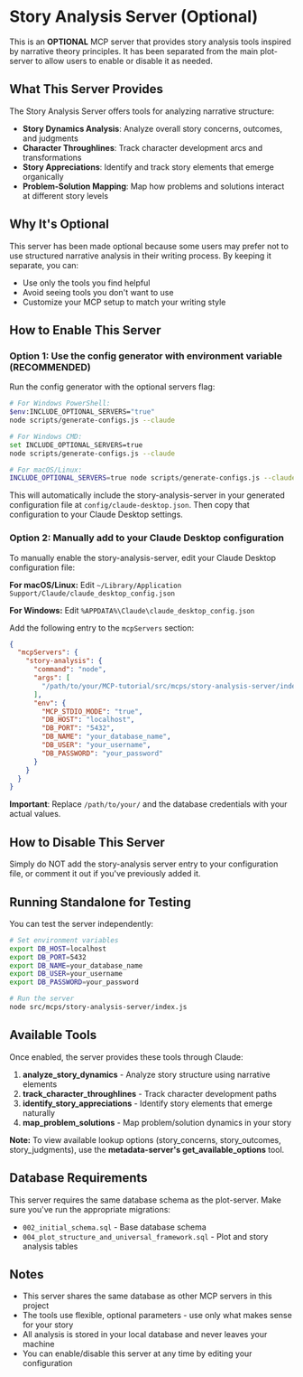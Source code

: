 # Story Analysis Server (Optional)

This is an **OPTIONAL** MCP server that provides story analysis tools inspired by narrative theory principles. It has been separated from the main plot-server to allow users to enable or disable it as needed.

## What This Server Provides

The Story Analysis Server offers tools for analyzing narrative structure:

- **Story Dynamics Analysis**: Analyze overall story concerns, outcomes, and judgments
- **Character Throughlines**: Track character development arcs and transformations
- **Story Appreciations**: Identify and track story elements that emerge organically
- **Problem-Solution Mapping**: Map how problems and solutions interact at different story levels

## Why It's Optional

This server has been made optional because some users may prefer not to use structured narrative analysis in their writing process. By keeping it separate, you can:

- Use only the tools you find helpful
- Avoid seeing tools you don't want to use
- Customize your MCP setup to match your writing style

## How to Enable This Server

### Option 1: Use the config generator with environment variable (RECOMMENDED)

Run the config generator with the optional servers flag:

```bash
# For Windows PowerShell:
$env:INCLUDE_OPTIONAL_SERVERS="true"
node scripts/generate-configs.js --claude

# For Windows CMD:
set INCLUDE_OPTIONAL_SERVERS=true
node scripts/generate-configs.js --claude

# For macOS/Linux:
INCLUDE_OPTIONAL_SERVERS=true node scripts/generate-configs.js --claude
```

This will automatically include the story-analysis-server in your generated configuration file at `config/claude-desktop.json`. Then copy that configuration to your Claude Desktop settings.

### Option 2: Manually add to your Claude Desktop configuration

To manually enable the story-analysis-server, edit your Claude Desktop configuration file:

**For macOS/Linux:**
Edit `~/Library/Application Support/Claude/claude_desktop_config.json`

**For Windows:**
Edit `%APPDATA%\Claude\claude_desktop_config.json`

Add the following entry to the `mcpServers` section:

```json
{
  "mcpServers": {
    "story-analysis": {
      "command": "node",
      "args": [
        "/path/to/your/MCP-tutorial/src/mcps/story-analysis-server/index.js"
      ],
      "env": {
        "MCP_STDIO_MODE": "true",
        "DB_HOST": "localhost",
        "DB_PORT": "5432",
        "DB_NAME": "your_database_name",
        "DB_USER": "your_username",
        "DB_PASSWORD": "your_password"
      }
    }
  }
}
```

**Important**: Replace `/path/to/your/` and the database credentials with your actual values.

## How to Disable This Server

Simply do NOT add the story-analysis server entry to your configuration file, or comment it out if you've previously added it.

## Running Standalone for Testing

You can test the server independently:

```bash
# Set environment variables
export DB_HOST=localhost
export DB_PORT=5432
export DB_NAME=your_database_name
export DB_USER=your_username
export DB_PASSWORD=your_password

# Run the server
node src/mcps/story-analysis-server/index.js
```

## Available Tools

Once enabled, the server provides these tools through Claude:

1. **analyze_story_dynamics** - Analyze story structure using narrative elements
2. **track_character_throughlines** - Track character development paths
3. **identify_story_appreciations** - Identify story elements that emerge naturally
4. **map_problem_solutions** - Map problem/solution dynamics in your story

**Note:** To view available lookup options (story_concerns, story_outcomes, story_judgments), use the **metadata-server's get_available_options** tool.

## Database Requirements

This server requires the same database schema as the plot-server. Make sure you've run the appropriate migrations:

- `002_initial_schema.sql` - Base database schema
- `004_plot_structure_and_universal_framework.sql` - Plot and story analysis tables

## Notes

- This server shares the same database as other MCP servers in this project
- The tools use flexible, optional parameters - use only what makes sense for your story
- All analysis is stored in your local database and never leaves your machine
- You can enable/disable this server at any time by editing your configuration
